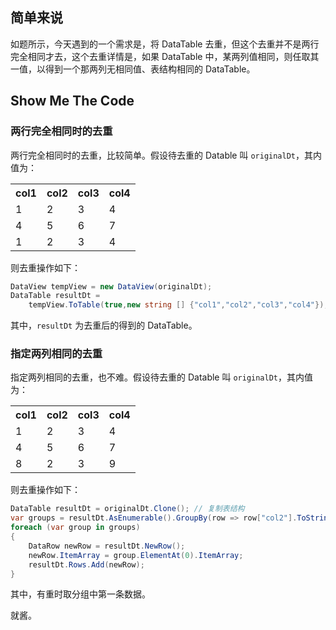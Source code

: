 ## 简单来说

如题所示，今天遇到的一个需求是，将 DataTable 去重，但这个去重并不是两行完全相同才去，这个去重详情是，如果 DataTable 中，某两列值相同，则任取其一值，以得到一个那两列无相同值、表结构相同的 DataTable。

## Show Me The Code

### 两行完全相同时的去重

两行完全相同时的去重，比较简单。假设待去重的 Datable 叫 `originalDt`，其内值为：

<table>
<tr>
<th>col1</th><th>col2</th><th>col3</th><th>col4</th>
</tr>
<tr>
<td>1</td><td>2</td><td>3</td><td>4</td>
</tr>
<tr>
<td>4</td><td>5</td><td>6</td><td>7</td>
</tr>
<tr>
<td>1</td><td>2</td><td>3</td><td>4</td>
</tr>
</table>

则去重操作如下：

```csharp
DataView tempView = new DataView(originalDt);
DataTable resultDt =
	tempView.ToTable(true,new string [] {"col1","col2","col3","col4"}); // true 表示去重，第二参数为新 DataTable 的诸列
```

其中，`resultDt` 为去重后的得到的 DataTable。

### 指定两列相同的去重

指定两列相同的去重，也不难。假设待去重的 Datable 叫 `originalDt`，其内值为：

<table>
<tr>
<th>col1</th><th>col2</th><th>col3</th><th>col4</th>
</tr>
<tr>
<td>1</td><td>2</td><td>3</td><td>4</td>
</tr>
<tr>
<td>4</td><td>5</td><td>6</td><td>7</td>
</tr>
<tr>
<td>8</td><td>2</td><td>3</td><td>9</td>
</tr>
</table>

则去重操作如下：

```csharp
DataTable resultDt = originalDt.Clone(); // 复制表结构
var groups = resultDt.AsEnumerable().GroupBy(row => row["col2"].ToString() + row["col3"].ToString());
foreach (var group in groups)
{
    DataRow newRow = resultDt.NewRow();
    newRow.ItemArray = group.ElementAt(0).ItemArray;
    resultDt.Rows.Add(newRow);
}
```

其中，有重时取分组中第一条数据。

就酱。
